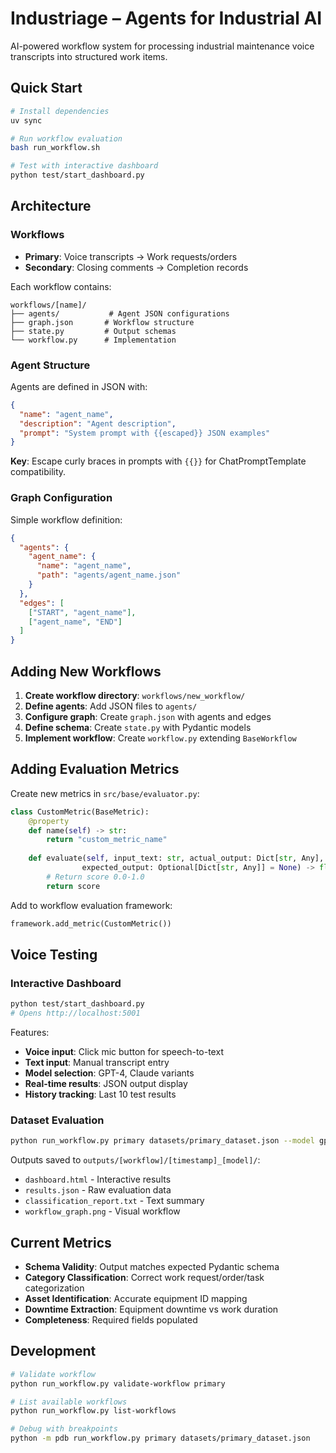 # Industriage – Agents for Industrial AI

AI-powered workflow system for processing industrial maintenance voice transcripts into structured work items.

## Quick Start

```bash
# Install dependencies
uv sync

# Run workflow evaluation
bash run_workflow.sh

# Test with interactive dashboard
python test/start_dashboard.py
```

## Architecture

### Workflows
- **Primary**: Voice transcripts → Work requests/orders
- **Secondary**: Closing comments → Completion records

Each workflow contains:
```
workflows/[name]/
├── agents/           # Agent JSON configurations
├── graph.json       # Workflow structure
├── state.py         # Output schemas
└── workflow.py      # Implementation
```

### Agent Structure

Agents are defined in JSON with:
```json
{
  "name": "agent_name",
  "description": "Agent description", 
  "prompt": "System prompt with {{escaped}} JSON examples"
}
```

**Key**: Escape curly braces in prompts with `{{}}` for ChatPromptTemplate compatibility.

### Graph Configuration

Simple workflow definition:
```json
{
  "agents": {
    "agent_name": {
      "name": "agent_name",
      "path": "agents/agent_name.json"
    }
  },
  "edges": [
    ["START", "agent_name"],
    ["agent_name", "END"]
  ]
}
```

## Adding New Workflows

1. **Create workflow directory**: `workflows/new_workflow/`
2. **Define agents**: Add JSON files to `agents/`
3. **Configure graph**: Create `graph.json` with agents and edges
4. **Define schema**: Create `state.py` with Pydantic models
5. **Implement workflow**: Create `workflow.py` extending `BaseWorkflow`

## Adding Evaluation Metrics

Create new metrics in `src/base/evaluator.py`:

```python
class CustomMetric(BaseMetric):
    @property
    def name(self) -> str:
        return "custom_metric_name"
    
    def evaluate(self, input_text: str, actual_output: Dict[str, Any], 
                expected_output: Optional[Dict[str, Any]] = None) -> float:
        # Return score 0.0-1.0
        return score
```

Add to workflow evaluation framework:
```python
framework.add_metric(CustomMetric())
```

## Voice Testing

### Interactive Dashboard
```bash
python test/start_dashboard.py
# Opens http://localhost:5001
```

Features:
- **Voice input**: Click mic button for speech-to-text
- **Text input**: Manual transcript entry
- **Model selection**: GPT-4, Claude variants
- **Real-time results**: JSON output display
- **History tracking**: Last 10 test results

### Dataset Evaluation
```bash
python run_workflow.py primary datasets/primary_dataset.json --model gpt-4o-mini
```

Outputs saved to `outputs/[workflow]/[timestamp]_[model]/`:
- `dashboard.html` - Interactive results
- `results.json` - Raw evaluation data
- `classification_report.txt` - Text summary
- `workflow_graph.png` - Visual workflow

## Current Metrics

- **Schema Validity**: Output matches expected Pydantic schema
- **Category Classification**: Correct work request/order/task categorization  
- **Asset Identification**: Accurate equipment ID mapping
- **Downtime Extraction**: Equipment downtime vs work duration
- **Completeness**: Required fields populated

## Development

```bash
# Validate workflow
python run_workflow.py validate-workflow primary

# List available workflows  
python run_workflow.py list-workflows

# Debug with breakpoints
python -m pdb run_workflow.py primary datasets/primary_dataset.json